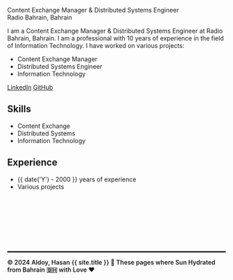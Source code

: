 <p class="about__head">
    Content Exchange Manager & Distributed Systems Engineer<br />
    Radio Bahrain, Bahrain
</p>

<p class="about__body">
    I am a Content Exchange Manager & Distributed Systems Engineer at Radio Bahrain, Bahrain. I am a professional with 10 years of experience in the field of Information Technology. I have worked on various projects:
</p>

<ul class="about__list">
    <li>Content Exchange Manager</li>
    <li>Distributed Systems Engineer</li>
    <li>Information Technology</li>
</ul>

<div class="about__footer">
    <a href="https://www.linkedin.com/aldoyh" target="_blank" class="about__footer-link">LinkedIn</a>
    <a href="https://www.github.com/aldoyh" target="_blank" class="about__footer-link">GitHub</a>
</div>

<section class="about__section">
<h2 class="about__section-title">Skills</h2>
<ul class="about__section-list">
<li>Content Exchange</li>
<li>Distributed Systems</li>
<li>Information Technology</li>
</ul>
<h2 class="about__section-title">Experience</h2>
<ul class="about__section-list">
<li>{{ date('Y') - 2000 }} years of experience</li>
<li>Various projects</li>
</ul>
</section>

<footer class="about__footer" style="margin-top: 10em; border-top: solid; font-weight: 600;">
    <p class="about__footer-text">© 2024 Aldoy, Hasan {{ site.title }} 🔌 These pages where Sun Hydrated from Bahrain 🇧🇭 with Love ♥️ </p> 
</footer>